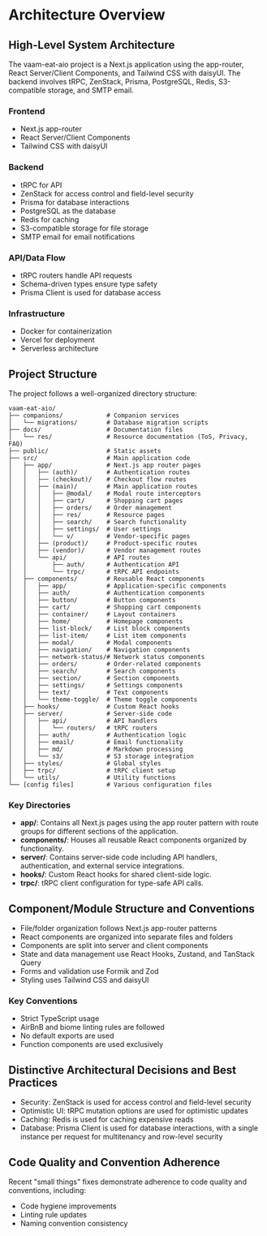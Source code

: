 # Architecture Overview

## High-Level System Architecture

The vaam-eat-aio project is a Next.js application using the app-router, React Server/Client Components, and Tailwind CSS with daisyUI. The backend involves tRPC, ZenStack, Prisma, PostgreSQL, Redis, S3-compatible storage, and SMTP email.

### Frontend

* Next.js app-router
* React Server/Client Components
* Tailwind CSS with daisyUI

### Backend

* tRPC for API
* ZenStack for access control and field-level security
* Prisma for database interactions
* PostgreSQL as the database
* Redis for caching
* S3-compatible storage for file storage
* SMTP email for email notifications

### API/Data Flow

* tRPC routers handle API requests
* Schema-driven types ensure type safety
* Prisma Client is used for database access

### Infrastructure

* Docker for containerization
* Vercel for deployment
* Serverless architecture

## Project Structure

The project follows a well-organized directory structure:

```
vaam-eat-aio/
├── companions/            # Companion services
│   └── migrations/        # Database migration scripts
├── docs/                  # Documentation files
│   └── res/               # Resource documentation (ToS, Privacy, FAQ)
├── public/                # Static assets
├── src/                   # Main application code
│   ├── app/               # Next.js app router pages
│   │   ├── (auth)/        # Authentication routes
│   │   ├── (checkout)/    # Checkout flow routes
│   │   ├── (main)/        # Main application routes
│   │   │   ├── @modal/    # Modal route interceptors
│   │   │   ├── cart/      # Shopping cart pages
│   │   │   ├── orders/    # Order management
│   │   │   ├── res/       # Resource pages
│   │   │   ├── search/    # Search functionality
│   │   │   ├── settings/  # User settings
│   │   │   └── v/         # Vendor-specific pages
│   │   ├── (product)/     # Product-specific routes
│   │   ├── (vendor)/      # Vendor management routes
│   │   └── api/           # API routes
│   │       ├── auth/      # Authentication API
│   │       └── trpc/      # tRPC API endpoints
│   ├── components/        # Reusable React components
│   │   ├── app/           # Application-specific components
│   │   ├── auth/          # Authentication components
│   │   ├── button/        # Button components
│   │   ├── cart/          # Shopping cart components
│   │   ├── container/     # Layout containers
│   │   ├── home/          # Homepage components
│   │   ├── list-block/    # List block components
│   │   ├── list-item/     # List item components
│   │   ├── modal/         # Modal components
│   │   ├── navigation/    # Navigation components
│   │   ├── network-status/# Network status components
│   │   ├── orders/        # Order-related components
│   │   ├── search/        # Search components
│   │   ├── section/       # Section components
│   │   ├── settings/      # Settings components
│   │   ├── text/          # Text components
│   │   └── theme-toggle/  # Theme toggle components
│   ├── hooks/             # Custom React hooks
│   ├── server/            # Server-side code
│   │   ├── api/           # API handlers
│   │   │   └── routers/   # tRPC routers
│   │   ├── auth/          # Authentication logic
│   │   ├── email/         # Email functionality
│   │   ├── md/            # Markdown processing
│   │   └── s3/            # S3 storage integration
│   ├── styles/            # Global styles
│   ├── trpc/              # tRPC client setup
│   └── utils/             # Utility functions
└── [config files]         # Various configuration files
```

### Key Directories

- **app/**: Contains all Next.js pages using the app router pattern with route groups for different sections of the application.
- **components/**: Houses all reusable React components organized by functionality.
- **server/**: Contains server-side code including API handlers, authentication, and external service integrations.
- **hooks/**: Custom React hooks for shared client-side logic.
- **trpc/**: tRPC client configuration for type-safe API calls.

## Component/Module Structure and Conventions

* File/folder organization follows Next.js app-router patterns
* React components are organized into separate files and folders
* Components are split into server and client components
* State and data management use React Hooks, Zustand, and TanStack Query
* Forms and validation use Formik and Zod
* Styling uses Tailwind CSS and daisyUI

### Key Conventions

* Strict TypeScript usage
* AirBnB and biome linting rules are followed
* No default exports are used
* Function components are used exclusively

## Distinctive Architectural Decisions and Best Practices

* Security: ZenStack is used for access control and field-level security
* Optimistic UI: tRPC mutation options are used for optimistic updates
* Caching: Redis is used for caching expensive reads
* Database: Prisma Client is used for database interactions, with a single instance per request for multitenancy and row-level security

## Code Quality and Convention Adherence

Recent "small things" fixes demonstrate adherence to code quality and conventions, including:
* Code hygiene improvements
* Linting rule updates
* Naming convention consistency